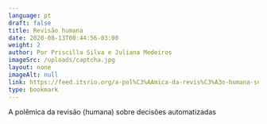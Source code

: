 ```yaml
---
language: pt
draft: false
title: Revisão humana
date: 2020-08-13T00:44:56-03:00
weight: 2
author: Por Priscilla Silva e Juliana Medeiros
imageSrc: /uploads/captcha.jpg
layout: none
imageAlt: null
link: https://feed.itsrio.org/a-pol%C3%AAmica-da-revis%C3%A3o-humana-sobre-decis%C3%B5es-automatizadas-a81592886345
type: bookmark
---
```

A polêmica da revisão (humana) sobre decisões automatizadas